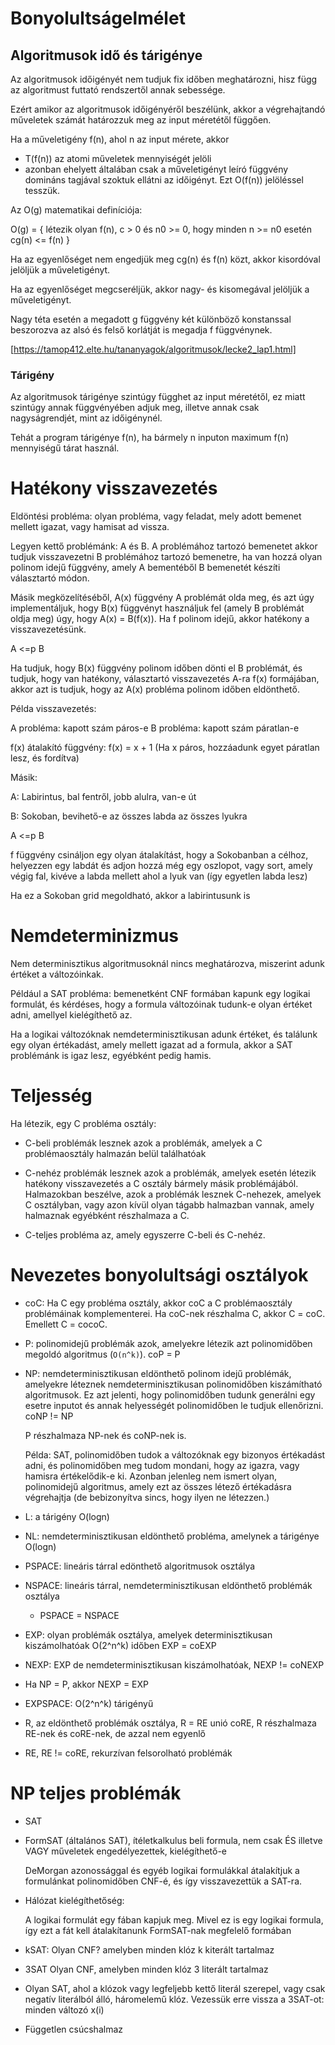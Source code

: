 # Bonyolultságelmélet

## Algoritmusok idő és tárigénye

Az algoritmusok időigényét nem tudjuk fix időben meghatározni, hisz függ az algoritmust futtató rendszertől annak sebessége.

Ezért amikor az algoritmusok időigényéről beszélünk, akkor a végrehajtandó műveletek számát határozzuk meg az input méretétől függően.

Ha a műveletigény f(n), ahol n az input mérete, akkor

- T(f(n)) az atomi műveletek mennyiségét jelöli
- azonban ehelyett általában csak a műveletigényt leíró függvény domináns tagjával szoktuk ellátni az időigényt. Ezt O(f(n)) jelöléssel tesszük.

Az O(g) matematikai definíciója:

O(g) = { létezik olyan f(n), c > 0 és n0 >= 0, hogy minden n >= n0 esetén cg(n) <= f(n) }

Ha az egyenlőséget nem engedjük meg cg(n) és f(n) közt, akkor kisordóval jelöljük a műveletigényt.

Ha az egyenlőséget megcseréljük, akkor nagy- és kisomegával jelöljük a műveletigényt.

Nagy téta esetén a megadott g függvény két különböző konstanssal beszorozva az alsó és felső korlátját is megadja f függvénynek.

[https://tamop412.elte.hu/tananyagok/algoritmusok/lecke2_lap1.html]

### Tárigény

Az algoritmusok tárigénye szintúgy függhet az input méretétől, ez miatt szintúgy annak függvényében adjuk meg, illetve annak csak nagyságrendjét, mint az időigénynél.

Tehát a program tárigénye f(n), ha bármely n inputon maximum f(n) mennyiségű tárat használ.

# Hatékony visszavezetés

Eldöntési probléma: olyan probléma, vagy feladat, mely adott bemenet mellett igazat, vagy hamisat ad vissza.

Legyen kettő problémánk: A és B. A problémához tartozó bemenetet akkor tudjuk visszavezetni B problémához tartozó bemenetre, ha van hozzá olyan polinom idejű függvény, amely A bementéből B bemenetét készíti választartó módon.

Másik megközelítéséből, A(x) függvény A problémát olda meg, és azt úgy implementáljuk, hogy B(x) függvényt használjuk fel (amely B problémát oldja meg) úgy, hogy A(x) = B(f(x)). Ha f polinom idejű, akkor hatékony a visszavezetésünk.

A <=p B

Ha tudjuk, hogy B(x) függvény polinom időben dönti el B problémát, és tudjuk, hogy van hatékony, választartó visszavezetés A-ra f(x) formájában, akkor azt is tudjuk, hogy az A(x) probléma polinom időben eldönthető.

Példa visszavezetés:

A probléma: kapott szám páros-e
B probléma: kapott szám páratlan-e

f(x) átalakító függvény: f(x) = x + 1 (Ha x páros, hozzáadunk egyet páratlan lesz, és fordítva)

Másik:

A: Labirintus, bal fentről, jobb alulra, van-e út

B: Sokoban, bevihető-e az összes labda az összes lyukra

A <=p B

f függvény csináljon egy olyan átalakítást, hogy a Sokobanban a célhoz, helyezzen egy labdát és adjon hozzá még egy oszlopot, vagy sort, amely végig fal, kivéve a labda mellett ahol a lyuk van (így egyetlen labda lesz)

Ha ez a Sokoban grid megoldható, akkor a labirintusunk is

# Nemdeterminizmus

Nem determinisztikus algoritmusoknál nincs meghatározva, miszerint adunk értéket a változóinkak.

Például a SAT probléma: bemenetként CNF formában kapunk egy logikai formulát, és kérdéses, hogy a formula változóinak tudunk-e olyan értéket adni, amellyel kielégíthető az.

Ha a logikai változóknak nemdeterminisztikusan adunk értéket, és találunk egy olyan értékadást, amely mellett igazat ad a formula, akkor a SAT problémánk is igaz lesz, egyébként pedig hamis.

# Teljesség

Ha létezik, egy C probléma osztály:

- C-beli problémák lesznek azok a problémák, amelyek a C problémaosztály halmazán belül találhatóak

- C-nehéz problémák lesznek azok a problémák, amelyek esetén létezik hatékony visszavezetés a C osztály bármely másik problémájából. Halmazokban beszélve, azok a problémák lesznek C-nehezek, amelyek C osztályban, vagy azon kívül olyan tágabb halmazban vannak, amely halmaznak egyébként részhalmaza a C.

- C-teljes probléma az, amely egyszerre C-beli és C-nehéz.

# Nevezetes bonyolultsági osztályok

- coC: Ha C egy probléma osztály, akkor coC a C problémaosztály problémáinak komplementerei. Ha coC-nek részhalma C, akkor C = coC. Emellett C = cocoC.

- P: polinomidejű problémák azok, amelyekre létezik azt polinomidőben megoldó algoritmus (`O(n^k)`). coP = P

- NP: nemdeterminisztikusan eldönthető polinom idejű problémák, amelyekre léteznek nemdeterminisztikusan polinomidőben kiszámítható algoritmusok. Ez azt jelenti, hogy polinomidőben tudunk generálni egy esetre inputot és annak helyességét polinomidőben le tudjuk ellenőrizni. coNP != NP

  P részhalmaza NP-nek és coNP-nek is.

  Példa: SAT, polinomidőben tudok a változóknak egy bizonyos értékadást adni, és polinomidőben meg tudom mondani, hogy az igazra, vagy hamisra értékelődik-e ki. Azonban jelenleg nem ismert olyan, polinomidejű algoritmus, amely ezt az összes létező értékadásra végrehajtja (de bebizonyítva sincs, hogy ilyen ne létezzen.)

- L: a tárigény O(logn)
- NL: nemdeterminisztikusan eldönthető probléma, amelynek a tárigénye O(logn)

- PSPACE: lineáris tárral edönthető algoritmusok osztálya
- NSPACE: lineáris tárral, nemdeterminisztikusan eldönthető problémák osztálya
  - PSPACE = NSPACE
- EXP: olyan problémák osztálya, amelyek determinisztikusan kiszámolhatóak O(2^n^k) időben EXP = coEXP
- NEXP: EXP de nemdeterminisztikusan kiszámolhatóak, NEXP != coNEXP
- Ha NP = P, akkor NEXP = EXP
- EXPSPACE: O(2^n^k) tárigényű
- R, az eldönthető problémák osztálya, R = RE unió coRE, R részhalmaza RE-nek és coRE-nek, de azzal nem egyenlő
- RE, RE != coRE, rekurzívan felsorolható problémák

# NP teljes problémák

- SAT

- FormSAT (általános SAT), ítéletkalkulus beli formula, nem csak ÉS illetve VAGY műveletek engedélyezettek, kielégíthető-e

  DeMorgan azonossággal és egyéb logikai formulákkal átalakítjuk a formulánkat polinomidőben CNF-é, és így visszavezettük a SAT-ra.

- Hálózat kielégíthetőség:

  A logikai formulát egy fában kapjuk meg. Mivel ez is egy logikai formula, így ezt a fát kell átalakítanunk FormSAT-nak megfelelő formában

- kSAT: Olyan CNF? amelyben minden klóz k kiterált tartalmaz

- 3SAT
  Olyan CNF, amelyben minden klóz 3 literált tartalmaz

- Olyan SAT, ahol a klózok vagy legfeljebb kettő literál szerepel, vagy csak negatív literálból álló, háromelemű klóz.
  Vezessük erre vissza a 3SAT-ot: minden változó x(i)

- Független csúcshalmaz
